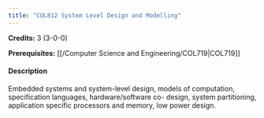 ```yaml
---
title: "COL812 System Level Design and Modelling"
---
```

**Credits:** 3 (3-0-0)

**Prerequisites:** [[/Computer Science and Engineering/COL719|COL719]]

#### Description
Embedded systems and system-level design, models of computation, specification languages, hardware/software co- design, system partitioning, application specific processors and memory, low power design.